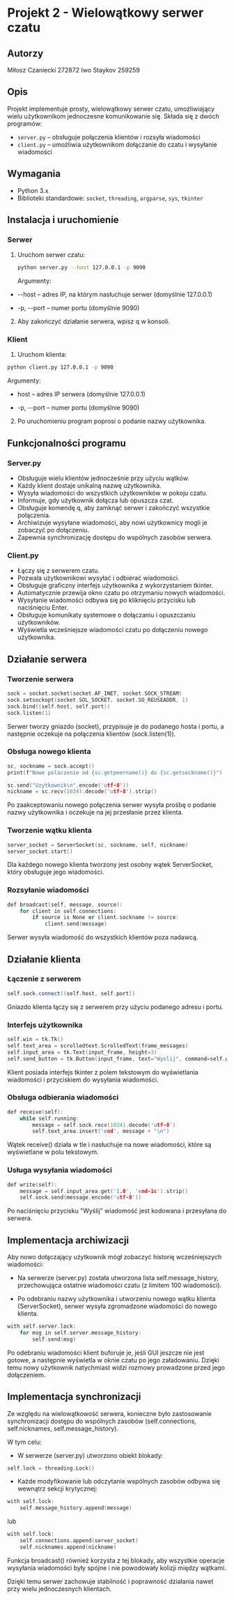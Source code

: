 # Projekt 2 - Wielowątkowy serwer czatu

## Autorzy

Miłosz Czaniecki 272872
Iwo Staykov 259259

## Opis

Projekt implementuje prosty, wielowątkowy serwer czatu, umożliwiający wielu użytkownikom jednoczesne komunikowanie się. Składa się z dwóch programów:

- `server.py` – obsługuje połączenia klientów i rozsyła wiadomości
- `client.py` – umożliwia użytkownikom dołączanie do czatu i wysyłanie wiadomości

## Wymagania

- Python 3.x
- Biblioteki standardowe: `socket`, `threading`, `argparse`, `sys`, `tkinter`

## Instalacja i uruchomienie

### Serwer

1. Uruchom serwer czatu:
   ```sh
   python server.py --host 127.0.0.1 -p 9090
   ```
   Argumenty:

- --host – adres IP, na którym nasłuchuje serwer (domyślnie 127.0.0.1)

- -p, --port – numer portu (domyślnie 9090)

2. Aby zakończyć działanie serwera, wpisz q w konsoli.

### Klient

1. Uruchom klienta:

```bash
python client.py 127.0.0.1 -p 9090
```

Argumenty:

- host – adres IP serwera (domyślnie 127.0.0.1)

- -p, --port – numer portu (domyślnie 9090)

2. Po uruchomieniu program poprosi o podanie nazwy użytkownika.

## Funkcjonalności programu

### Server.py

- Obsługuje wielu klientów jednocześnie przy użyciu wątków.
- Każdy klient dostaje unikalną nazwę użytkownika.
- Wysyła wiadomości do wszystkich użytkowników w pokoju czatu.
- Informuje, gdy użytkownik dołącza lub opuszcza czat.
- Obsługuje komendę q, aby zamknąć serwer i zakończyć wszystkie połączenia.
- Archiwizuje wysyłane wiadomości, aby nowi użytkownicy mogli je zobaczyć po dołączeniu.
- Zapewnia synchronizację dostępu do wspólnych zasobów serwera.

### Client.py

- Łączy się z serwerem czatu.
- Pozwala użytkownikowi wysyłać i odbierać wiadomości.
- Obsługuje graficzny interfejs użytkownika z wykorzystaniem tkinter.
- Automatycznie przewija okno czatu po otrzymaniu nowych wiadomości.
- Wysyłanie wiadomości odbywa się po kliknięciu przycisku lub naciśnięciu Enter.
- Obsługuje komunikaty systemowe o dołączaniu i opuszczaniu użytkowników.
- Wyświetla wcześniejsze wiadomości czatu po dołączeniu nowego użytkownika.

## Działanie serwera

### Tworzenie serwera

```cpp
sock = socket.socket(socket.AF_INET, socket.SOCK_STREAM)
sock.setsockopt(socket.SOL_SOCKET, socket.SO_REUSEADDR, 1)
sock.bind((self.host, self.port))
sock.listen(1)
```

Serwer tworzy gniazdo (socket), przypisuje je do podanego hosta i portu, a następnie oczekuje na połączenia klientów (sock.listen(1)).

### Obsługa nowego klienta

```cpp
sc, sockname = sock.accept()
print(f"Nowe polaczenie od {sc.getpeername()} do {sc.getsockname()}")

sc.send("Uzytkownik\n".encode('utf-8'))
nickname = sc.recv(1024).decode('utf-8').strip()
```

Po zaakceptowaniu nowego połączenia serwer wysyła prośbę o podanie nazwy użytkownika i oczekuje na jej przesłanie przez klienta.

### Tworzenie wątku klienta

```cpp
server_socket = ServerSocket(sc, sockname, self, nickname)
server_socket.start()
```

Dla każdego nowego klienta tworzony jest osobny wątek ServerSocket, który obsługuje jego wiadomości.

### Rozsyłanie wiadomości

```cpp
def broadcast(self, message, source):
    for client in self.connections:
        if source is None or client.sockname != source:
            client.send(message)
```

Serwer wysyła wiadomość do wszystkich klientów poza nadawcą.

## Działanie klienta

### Łączenie z serwerem

```cpp
self.sock.connect((self.host, self.port))
```

Gniazdo klienta łączy się z serwerem przy użyciu podanego adresu i portu.

### Interfejs użytkownika

```cpp
self.win = tk.Tk()
self.text_area = scrolledtext.ScrolledText(frame_messages)
self.input_area = tk.Text(input_frame, height=3)
self.send_button = tk.Button(input_frame, text="Wyslij", command=self.write)
```

Klient posiada interfejs tkinter z polem tekstowym do wyświetlania wiadomości i przyciskiem do wysyłania wiadomości.

### Obsługa odbierania wiadomości

```cpp
def receive(self):
    while self.running:
        message = self.sock.recv(1024).decode('utf-8')
        self.text_area.insert('end', message + "\n")
```

Wątek receive() działa w tle i nasłuchuje na nowe wiadomości, które są wyświetlane w polu tekstowym.

### Usługa wysyłania wiadomości

```cpp
def write(self):
    message = self.input_area.get('1.0', 'end-1c').strip()
    self.sock.send(message.encode('utf-8'))
```

Po naciśnięciu przycisku "Wyślij" wiadomość jest kodowana i przesyłana do serwera.

## Implementacja archiwizacji

Aby nowo dołączający użytkownik mógł zobaczyć historię wcześniejszych wiadomości:

- Na serwerze (server.py) została utworzona lista self.message_history, przechowująca ostatnie wiadomości czatu (z limitem 100 wiadomości).

- Po odebraniu nazwy użytkownika i utworzeniu nowego wątku klienta (ServerSocket), serwer wysyła zgromadzone wiadomości do nowego klienta.

```cpp
with self.server.lock:
    for msg in self.server.message_history:
        self.send(msg)
```

Po odebraniu wiadomości klient buforuje je, jeśli GUI jeszcze nie jest gotowe, a następnie wyświetla w oknie czatu po jego załadowaniu.
Dzięki temu nowy użytkownik natychmiast widzi rozmowy prowadzone przed jego dołączeniem.

## Implementacja synchronizacji

Ze względu na wielowątkowość serwera, konieczne było zastosowanie synchronizacji dostępu do wspólnych zasobów (self.connections, self.nicknames, self.message_history).

W tym celu:

- W serwerze (server.py) utworzono obiekt blokady:

```cpp
self.lock = threading.Lock()
```

- Każde modyfikowanie lub odczytanie wspólnych zasobów odbywa się wewnątrz sekcji krytycznej:

```cpp
with self.lock:
    self.message_history.append(message)
```

lub

```cpp
with self.lock:
    self.connections.append(server_socket)
    self.nicknames.append(nickname)
```

Funkcja broadcast() również korzysta z tej blokady, aby wszystkie operacje wysyłania wiadomości były spójne i nie powodowały kolizji między wątkami.

Dzięki temu serwer zachowuje stabilność i poprawność działania nawet przy wielu jednoczesnych klientach.

